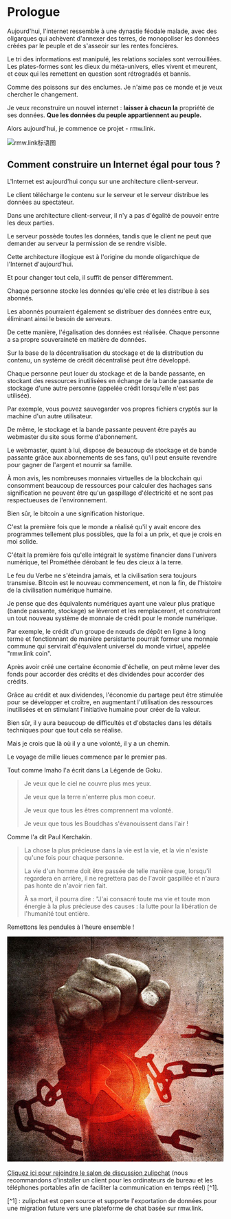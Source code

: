 # Prologue

Aujourd'hui, l'internet ressemble à une dynastie féodale malade, avec des oligarques qui achèvent d'annexer des terres, de monopoliser les données créées par le peuple et de s'asseoir sur les rentes foncières.

Le tri des informations est manipulé, les relations sociales sont verrouillées. Les plates-formes sont les dieux du méta-univers, elles vivent et meurent, et ceux qui les remettent en question sont rétrogradés et bannis.

Comme des poissons sur des enclumes. Je n'aime pas ce monde et je veux chercher le changement.

Je veux reconstruire un nouvel internet : **laisser à chacun la** propriété de ses données. **Que les données du peuple appartiennent au peuple.**

Alors aujourd'hui, je commence ce projet - rmw.link.

![rmw.link标语图](/slogan.svg)

## Comment construire un Internet égal pour tous ?

L'Internet est aujourd'hui conçu sur une architecture client-serveur.

Le client télécharge le contenu sur le serveur et le serveur distribue les données au spectateur.

Dans une architecture client-serveur, il n'y a pas d'égalité de pouvoir entre les deux parties.

Le serveur possède toutes les données, tandis que le client ne peut que demander au serveur la permission de se rendre visible.

Cette architecture illogique est à l'origine du monde oligarchique de l'Internet d'aujourd'hui.

Et pour changer tout cela, il suffit de penser différemment.

Chaque personne stocke les données qu'elle crée et les distribue à ses abonnés.

Les abonnés pourraient également se distribuer des données entre eux, éliminant ainsi le besoin de serveurs.

De cette manière, l'égalisation des données est réalisée. Chaque personne a sa propre souveraineté en matière de données.

Sur la base de la décentralisation du stockage et de la distribution du contenu, un système de crédit décentralisé peut être développé.

Chaque personne peut louer du stockage et de la bande passante, en stockant des ressources inutilisées en échange de la bande passante de stockage d'une autre personne (appelée crédit lorsqu'elle n'est pas utilisée).

Par exemple, vous pouvez sauvegarder vos propres fichiers cryptés sur la machine d'un autre utilisateur.

De même, le stockage et la bande passante peuvent être payés au webmaster du site sous forme d'abonnement.

Le webmaster, quant à lui, dispose de beaucoup de stockage et de bande passante grâce aux abonnements de ses fans, qu'il peut ensuite revendre pour gagner de l'argent et nourrir sa famille.

À mon avis, les nombreuses monnaies virtuelles de la blockchain qui consomment beaucoup de ressources pour calculer des hachages sans signification ne peuvent être qu'un gaspillage d'électricité et ne sont pas respectueuses de l'environnement.

Bien sûr, le bitcoin a une signification historique.

C'est la première fois que le monde a réalisé qu'il y avait encore des programmes tellement plus possibles, que la foi a un prix, et que je crois en moi solide.

C'était la première fois qu'elle intégrait le système financier dans l'univers numérique, tel Prométhée dérobant le feu des cieux à la terre.

Le feu du Verbe ne s'éteindra jamais, et la civilisation sera toujours transmise. Bitcoin est le nouveau commencement, et non la fin, de l'histoire de la civilisation numérique humaine.

Je pense que des équivalents numériques ayant une valeur plus pratique (bande passante, stockage) se lèveront et les remplaceront, et construiront un tout nouveau système de monnaie de crédit pour le monde numérique.

Par exemple, le crédit d'un groupe de nœuds de dépôt en ligne à long terme et fonctionnant de manière persistante pourrait former une monnaie commune qui servirait d'équivalent universel du monde virtuel, appelée "rmw.link coin".

Après avoir créé une certaine économie d'échelle, on peut même lever des fonds pour accorder des crédits et des dividendes pour accorder des crédits.

Grâce au crédit et aux dividendes, l'économie du partage peut être stimulée pour se développer et croître, en augmentant l'utilisation des ressources inutilisées et en stimulant l'initiative humaine pour créer de la valeur.

Bien sûr, il y aura beaucoup de difficultés et d'obstacles dans les détails techniques pour que tout cela se réalise.

Mais je crois que là où il y a une volonté, il y a un chemin.

Le voyage de mille lieues commence par le premier pas.

Tout comme Imaho l'a écrit dans La Légende de Goku.

> Je veux que le ciel ne couvre plus mes yeux.
> 
> Je veux que la terre n'enterre plus mon coeur.
> 
> Je veux que tous les êtres comprennent ma volonté.
> 
> Je veux que tous les Bouddhas s'évanouissent dans l'air !

Comme l'a dit Paul Kerchakin.

> La chose la plus précieuse dans la vie est la vie, et la vie n'existe qu'une fois pour chaque personne.
> 
> La vie d'un homme doit être passée de telle manière que, lorsqu'il regardera en arrière, il ne regrettera pas de l'avoir gaspillée et n'aura pas honte de n'avoir rien fait.
> 
> À sa mort, il pourra dire : "J'ai consacré toute ma vie et toute mon énergie à la plus précieuse des causes : la lutte pour la libération de l'humanité tout entière.

Remettons les pendules à l'heure ensemble !

![](https://raw.githubusercontent.com/gcxfd/img/gh-pages/1.jpg)

[Cliquez ici pour rejoindre le salon de discussion zulipchat](https://rmw.zulipchat.com) (nous recommandons d'installer un client pour les ordinateurs de bureau et les téléphones portables afin de faciliter la communication en temps réel) [^1].

[^1] : zulipchat est open source et supporte l'exportation de données pour une migration future vers une plateforme de chat basée sur rmw.link.